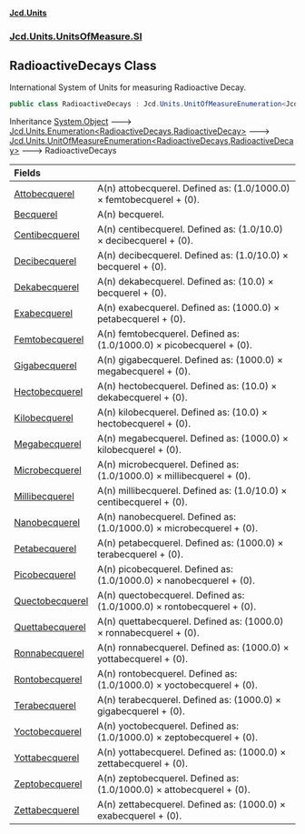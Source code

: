 #### [Jcd.Units](index.md 'index')
### [Jcd.Units.UnitsOfMeasure.SI](Jcd.Units.UnitsOfMeasure.SI.md 'Jcd.Units.UnitsOfMeasure.SI')

## RadioactiveDecays Class

International System of Units for measuring Radioactive Decay.

```csharp
public class RadioactiveDecays : Jcd.Units.UnitOfMeasureEnumeration<Jcd.Units.UnitsOfMeasure.SI.RadioactiveDecays, Jcd.Units.UnitTypes.RadioactiveDecay>
```

Inheritance [System.Object](https://docs.microsoft.com/en-us/dotnet/api/System.Object 'System.Object') &#129106; [Jcd.Units.Enumeration&lt;](Enumeration_TEnumeration,T_.md 'Jcd.Units.Enumeration<TEnumeration,T>')[RadioactiveDecays](RadioactiveDecays.md 'Jcd.Units.UnitsOfMeasure.SI.RadioactiveDecays')[,](Enumeration_TEnumeration,T_.md 'Jcd.Units.Enumeration<TEnumeration,T>')[RadioactiveDecay](RadioactiveDecay.md 'Jcd.Units.UnitTypes.RadioactiveDecay')[&gt;](Enumeration_TEnumeration,T_.md 'Jcd.Units.Enumeration<TEnumeration,T>') &#129106; [Jcd.Units.UnitOfMeasureEnumeration&lt;](UnitOfMeasureEnumeration_TEnumeration,T_.md 'Jcd.Units.UnitOfMeasureEnumeration<TEnumeration,T>')[RadioactiveDecays](RadioactiveDecays.md 'Jcd.Units.UnitsOfMeasure.SI.RadioactiveDecays')[,](UnitOfMeasureEnumeration_TEnumeration,T_.md 'Jcd.Units.UnitOfMeasureEnumeration<TEnumeration,T>')[RadioactiveDecay](RadioactiveDecay.md 'Jcd.Units.UnitTypes.RadioactiveDecay')[&gt;](UnitOfMeasureEnumeration_TEnumeration,T_.md 'Jcd.Units.UnitOfMeasureEnumeration<TEnumeration,T>') &#129106; RadioactiveDecays

| Fields | |
| :--- | :--- |
| [Attobecquerel](RadioactiveDecays.Attobecquerel.md 'Jcd.Units.UnitsOfMeasure.SI.RadioactiveDecays.Attobecquerel') | A(n) attobecquerel. Defined as: (1.0/1000.0) × femtobecquerel + (0). |
| [Becquerel](RadioactiveDecays.Becquerel.md 'Jcd.Units.UnitsOfMeasure.SI.RadioactiveDecays.Becquerel') | A(n) becquerel. |
| [Centibecquerel](RadioactiveDecays.Centibecquerel.md 'Jcd.Units.UnitsOfMeasure.SI.RadioactiveDecays.Centibecquerel') | A(n) centibecquerel. Defined as: (1.0/10.0) × decibecquerel + (0). |
| [Decibecquerel](RadioactiveDecays.Decibecquerel.md 'Jcd.Units.UnitsOfMeasure.SI.RadioactiveDecays.Decibecquerel') | A(n) decibecquerel. Defined as: (1.0/10.0) × becquerel + (0). |
| [Dekabecquerel](RadioactiveDecays.Dekabecquerel.md 'Jcd.Units.UnitsOfMeasure.SI.RadioactiveDecays.Dekabecquerel') | A(n) dekabecquerel. Defined as: (10.0) × becquerel + (0). |
| [Exabecquerel](RadioactiveDecays.Exabecquerel.md 'Jcd.Units.UnitsOfMeasure.SI.RadioactiveDecays.Exabecquerel') | A(n) exabecquerel. Defined as: (1000.0) × petabecquerel + (0). |
| [Femtobecquerel](RadioactiveDecays.Femtobecquerel.md 'Jcd.Units.UnitsOfMeasure.SI.RadioactiveDecays.Femtobecquerel') | A(n) femtobecquerel. Defined as: (1.0/1000.0) × picobecquerel + (0). |
| [Gigabecquerel](RadioactiveDecays.Gigabecquerel.md 'Jcd.Units.UnitsOfMeasure.SI.RadioactiveDecays.Gigabecquerel') | A(n) gigabecquerel. Defined as: (1000.0) × megabecquerel + (0). |
| [Hectobecquerel](RadioactiveDecays.Hectobecquerel.md 'Jcd.Units.UnitsOfMeasure.SI.RadioactiveDecays.Hectobecquerel') | A(n) hectobecquerel. Defined as: (10.0) × dekabecquerel + (0). |
| [Kilobecquerel](RadioactiveDecays.Kilobecquerel.md 'Jcd.Units.UnitsOfMeasure.SI.RadioactiveDecays.Kilobecquerel') | A(n) kilobecquerel. Defined as: (10.0) × hectobecquerel + (0). |
| [Megabecquerel](RadioactiveDecays.Megabecquerel.md 'Jcd.Units.UnitsOfMeasure.SI.RadioactiveDecays.Megabecquerel') | A(n) megabecquerel. Defined as: (1000.0) × kilobecquerel + (0). |
| [Microbecquerel](RadioactiveDecays.Microbecquerel.md 'Jcd.Units.UnitsOfMeasure.SI.RadioactiveDecays.Microbecquerel') | A(n) microbecquerel. Defined as: (1.0/1000.0) × millibecquerel + (0). |
| [Millibecquerel](RadioactiveDecays.Millibecquerel.md 'Jcd.Units.UnitsOfMeasure.SI.RadioactiveDecays.Millibecquerel') | A(n) millibecquerel. Defined as: (1.0/10.0) × centibecquerel + (0). |
| [Nanobecquerel](RadioactiveDecays.Nanobecquerel.md 'Jcd.Units.UnitsOfMeasure.SI.RadioactiveDecays.Nanobecquerel') | A(n) nanobecquerel. Defined as: (1.0/1000.0) × microbecquerel + (0). |
| [Petabecquerel](RadioactiveDecays.Petabecquerel.md 'Jcd.Units.UnitsOfMeasure.SI.RadioactiveDecays.Petabecquerel') | A(n) petabecquerel. Defined as: (1000.0) × terabecquerel + (0). |
| [Picobecquerel](RadioactiveDecays.Picobecquerel.md 'Jcd.Units.UnitsOfMeasure.SI.RadioactiveDecays.Picobecquerel') | A(n) picobecquerel. Defined as: (1.0/1000.0) × nanobecquerel + (0). |
| [Quectobecquerel](RadioactiveDecays.Quectobecquerel.md 'Jcd.Units.UnitsOfMeasure.SI.RadioactiveDecays.Quectobecquerel') | A(n) quectobecquerel. Defined as: (1.0/1000.0) × rontobecquerel + (0). |
| [Quettabecquerel](RadioactiveDecays.Quettabecquerel.md 'Jcd.Units.UnitsOfMeasure.SI.RadioactiveDecays.Quettabecquerel') | A(n) quettabecquerel. Defined as: (1000.0) × ronnabecquerel + (0). |
| [Ronnabecquerel](RadioactiveDecays.Ronnabecquerel.md 'Jcd.Units.UnitsOfMeasure.SI.RadioactiveDecays.Ronnabecquerel') | A(n) ronnabecquerel. Defined as: (1000.0) × yottabecquerel + (0). |
| [Rontobecquerel](RadioactiveDecays.Rontobecquerel.md 'Jcd.Units.UnitsOfMeasure.SI.RadioactiveDecays.Rontobecquerel') | A(n) rontobecquerel. Defined as: (1.0/1000.0) × yoctobecquerel + (0). |
| [Terabecquerel](RadioactiveDecays.Terabecquerel.md 'Jcd.Units.UnitsOfMeasure.SI.RadioactiveDecays.Terabecquerel') | A(n) terabecquerel. Defined as: (1000.0) × gigabecquerel + (0). |
| [Yoctobecquerel](RadioactiveDecays.Yoctobecquerel.md 'Jcd.Units.UnitsOfMeasure.SI.RadioactiveDecays.Yoctobecquerel') | A(n) yoctobecquerel. Defined as: (1.0/1000.0) × zeptobecquerel + (0). |
| [Yottabecquerel](RadioactiveDecays.Yottabecquerel.md 'Jcd.Units.UnitsOfMeasure.SI.RadioactiveDecays.Yottabecquerel') | A(n) yottabecquerel. Defined as: (1000.0) × zettabecquerel + (0). |
| [Zeptobecquerel](RadioactiveDecays.Zeptobecquerel.md 'Jcd.Units.UnitsOfMeasure.SI.RadioactiveDecays.Zeptobecquerel') | A(n) zeptobecquerel. Defined as: (1.0/1000.0) × attobecquerel + (0). |
| [Zettabecquerel](RadioactiveDecays.Zettabecquerel.md 'Jcd.Units.UnitsOfMeasure.SI.RadioactiveDecays.Zettabecquerel') | A(n) zettabecquerel. Defined as: (1000.0) × exabecquerel + (0). |
